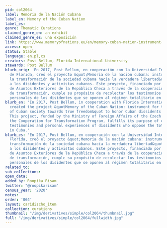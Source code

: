 ```yaml
---
pid: col2064
label: Memoria de la Nación Cubana
label_en: Memory of the Cuban Nation
label_es:
genre: Thematic Curations
claimed_genre_en: an exhibit
claimed_genre_es: una exposición
link: https://www.memoryofnations.eu/en/memory-cuban-nation-instrument-transformation-cuban-society-real-freedom
access: open
status: Stable
language: en,pl,cs
creators: Post Bellum, Florida International University
stewards: Post Bellum
blurb_orig: 'En 2017, Post Bellum, en cooperación con la Universidad Internacional
  de Florida, creó el proyecto &quot;Memoria de la nación cubana: instrumento para
  la transformación de la sociedad cubana hacia la verdadera libertad&quot; para honrar
  a los disidentes y activistas cubanos. Este proyecto, financiado por el Ministerio
  de Asuntos Exteriores de la República Checa a través de la cooperación para el programa
  de transformación, cumple su propósito de recolectar los testimonios y las experiencias
  personales de los disidentes que se oponen al régimen totalitario en Cuba.'
blurb_en: 'In 2017, Post Bellum, in cooperation with Florida International University,
  created the project &quotMemory of the Cuban Nation: instrument for the transformation
  of Cuban society towards true freedom&quot to honor Cuban dissidents and activists.
  This project, funded by the Ministry of Foreign Affairs of the Czech Republic through
  the Cooperation for Transformation Program, fulfills its purpose of collecting the
  testimonies and personal experiences of dissidents who oppose the totalitarian regime
  in Cuba.'
blurb_es: 'En 2017, Post Bellum, en cooperación con la Universidad Internacional de
  Florida, creó el proyecto &quot;Memoria de la nación cubana: instrumento para la
  transformación de la sociedad cubana hacia la verdadera libertad&quot; para honrar
  a los disidentes y activistas cubanos. Este proyecto, financiado por el Ministerio
  de Asuntos Exteriores de la República Checa a través de la cooperación para el programa
  de transformación, cumple su propósito de recolectar los testimonios y las experiencias
  personales de los disidentes que se oponen al régimen totalitario en Cuba.'
related_to:
sub_collections:
open_data:
added_by: Roopika Risam
twitter: "@roopikarisam"
census_year: '2020'
notes:
order: '064'
layout: caridischo_item
collection: curations
thumbnail: "/img/derivatives/simple/col2064/thumbnail.jpg"
full: "/img/derivatives/simple/col2064/fullwidth.jpg"
---
```

